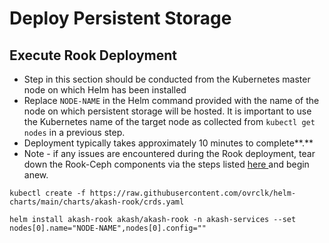 # Deploy Persistent Storage

## **Execute Rook Deployment**

* Step in this section should be conducted from the Kubernetes master node on which Helm has been installed
* Replace `NODE-NAME` in the Helm command provided with the name of the node on which persistent storage will be hosted.  It is important to use the Kubernetes name of the target node as collected from `kubectl get nodes` in a previous step.
* Deployment typically takes approximately 10 minutes to complete**.**
* Note - if any issues are encountered during the Rook deployment, tear down the Rook-Ceph components via the steps listed [here ](../provider-persistent-storage-enablement/teardown.md)and begin anew.

```
kubectl create -f https://raw.githubusercontent.com/ovrclk/helm-charts/main/charts/akash-rook/crds.yaml

helm install akash-rook akash/akash-rook -n akash-services --set nodes[0].name="NODE-NAME",nodes[0].config=""
```
